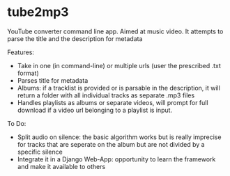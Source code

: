 # tube2mp3
YouTube converter command line app. Aimed at music video. It attempts to parse the title and the description for metadata


Features:

- Take in one (in command-line) or multiple urls (user the prescribed .txt format)
- Parses title for metadata
- Albums: if a tracklist is provided or is parsable in the description, it will return a folder with all individual tracks as separate .mp3 files
- Handles playlists as albums or separate videos, will prompt for full download if a video url belonging to a playlist is input.

To Do:


- Split audio on silence: the basic algorithm works but is really imprecise for tracks that are seperate on the album but are not divided by a specific silence
- Integrate it in a Django Web-App: opportunity to learn the framework and make it available to others

